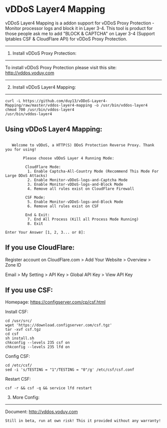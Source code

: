 vDDoS Layer4 Mapping
===================

vDDoS Layer4 Mapping is a addon support for vDDoS Proxy Protection - Monitor processor logs and block it in Layer 3-4. This tool is product for those people ask me to add "BLOCK & CAPTCHA" on Layer 3-4 (Support Iptables CSF & CloudFlare API) for vDDoS Proxy Protection.

----------

1. Install vDDoS Proxy Protection:
-------------
To install vDDoS Proxy Protection please visit this site: http://vddos.voduy.com

----------


2. Install vDDoS Layer4 Mapping:
-------------
```
curl -L https://github.com/duy13/vDDoS-Layer4-Mapping/raw/master/vddos-layer4-mapping -o /usr/bin/vddos-layer4
chmod 700 /usr/bin/vddos-layer4
/usr/bin/vddos-layer4
```

Using vDDoS Layer4 Mapping:
-------------
```

   Welcome to vDDoS, a HTTP(S) DDoS Protection Reverse Proxy. Thank you for using!

        Please choose vDDoS Layer 4 Running Mode:

         CloudFlare Mode:
          1. Enable Captcha-All-Country Mode (Recommend This Mode For Large DDoS Attacks)
          2. Enable Monitor-vDDoS-logs-and-Captcha Mode
          3. Enable Monitor-vDDoS-logs-and-Block Mode
          4. Remove all rules exist on CloudFlare Firewall

         CSF Mode:
          5. Enable Monitor-vDDoS-logs-and-Block Mode
          6. Remove all rules exist on CSF

         End & Exit:
          7. End All Process (Kill all Process Mode Running)
          8. Exit

Enter Your Answer [1, 2, 3... or 8]:
```

If you use CloudFlare:
-------------
Register account on CloudFlare.com > Add Your Website > Overview > Zone ID

Email > My Setting > API Key > Global API Key > View API Key


If you use CSF:
-------------
Homepage: https://configserver.com/cp/csf.html


Install CSF:
```
cd /usr/src/
wget 'https://download.configserver.com/csf.tgz'
tar -xvf csf.tgz
cd csf
sh install.sh
chkconfig --levels 235 csf on
chkconfig --levels 235 lfd on
```

Config CSF:
```
cd /etc/csf/
sed -i 's/TESTING = "1"/TESTING = "0"/g' /etc/csf/csf.conf
```

Restart CSF:
```
csf -r && csf -q && service lfd restart
```

3. More Config:
---------------
Document: http://vddos.voduy.com
```
Still in beta, run at own risk! This it provided without any warranty!
```